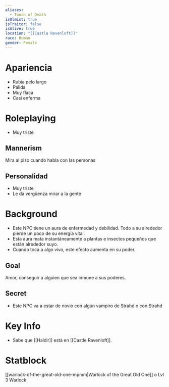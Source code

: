 ```yaml
---
aliases:
  - Touch of Death
isUlmist: true
isTraitor: false
isAlive: true
location: "[[Castle Ravenloft]]"
race: Human
gender: Female
---
```

# Apariencia
- Rubia pelo largo
- Pálida
- Muy flaca
- Casi enferma
# Roleplaying
- Muy triste
## Mannerism
Mira al piso cuando habla con las personas
## Personalidad
- Muy triste
- Le da vergüenza mirar a la gente

# Background
- Este NPC tiene un aura de enfermedad y debilidad. Todo a su alrededor pierde un poco de su energía vital.
- Esta aura mata instantáneamente a plantas e insectos pequeños que están alrededor suyo.
- Cuando toca a algo vivo, este efecto aumenta en su poder.
## Goal
Amor, conseguir a alguien que sea inmune a sus poderes.
## Secret
- Este NPC va a estar de novio con algún vampiro de Strahd o con Strahd
# Key Info

- Sabe que [[Haldir]] está en [[Castle Ravenloft]].
# Statblock
[[warlock-of-the-great-old-one-mpmm|Warlock of the Great Old One]] o Lvl 3 Warlock